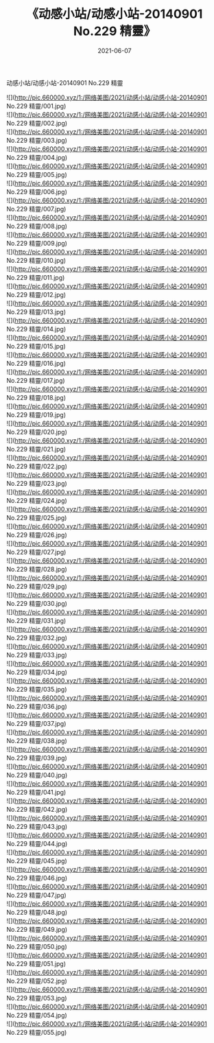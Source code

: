 ﻿---
layout: post
title:  《动感小站/动感小站-20140901 No.229 精靈》
date:   2021-06-07
img: http://pic.660000.xyz/1:/网络美图/2021/动感小站/动感小站-20140901 No.229 精靈/000.jpg
categories: [美女, 清纯, 唯美]
---

动感小站/动感小站-20140901 No.229 精靈

 ![](http://pic.660000.xyz/1:/网络美图/2021/动感小站/动感小站-20140901 No.229 精靈/001.jpg) <br>![](http://pic.660000.xyz/1:/网络美图/2021/动感小站/动感小站-20140901 No.229 精靈/002.jpg) <br>![](http://pic.660000.xyz/1:/网络美图/2021/动感小站/动感小站-20140901 No.229 精靈/003.jpg) <br>![](http://pic.660000.xyz/1:/网络美图/2021/动感小站/动感小站-20140901 No.229 精靈/004.jpg) <br>![](http://pic.660000.xyz/1:/网络美图/2021/动感小站/动感小站-20140901 No.229 精靈/005.jpg) <br>![](http://pic.660000.xyz/1:/网络美图/2021/动感小站/动感小站-20140901 No.229 精靈/006.jpg) <br>![](http://pic.660000.xyz/1:/网络美图/2021/动感小站/动感小站-20140901 No.229 精靈/007.jpg) <br>![](http://pic.660000.xyz/1:/网络美图/2021/动感小站/动感小站-20140901 No.229 精靈/008.jpg) <br>![](http://pic.660000.xyz/1:/网络美图/2021/动感小站/动感小站-20140901 No.229 精靈/009.jpg) <br>![](http://pic.660000.xyz/1:/网络美图/2021/动感小站/动感小站-20140901 No.229 精靈/010.jpg) <br>![](http://pic.660000.xyz/1:/网络美图/2021/动感小站/动感小站-20140901 No.229 精靈/011.jpg) <br>![](http://pic.660000.xyz/1:/网络美图/2021/动感小站/动感小站-20140901 No.229 精靈/012.jpg) <br>![](http://pic.660000.xyz/1:/网络美图/2021/动感小站/动感小站-20140901 No.229 精靈/013.jpg) <br>![](http://pic.660000.xyz/1:/网络美图/2021/动感小站/动感小站-20140901 No.229 精靈/014.jpg) <br>![](http://pic.660000.xyz/1:/网络美图/2021/动感小站/动感小站-20140901 No.229 精靈/015.jpg) <br>![](http://pic.660000.xyz/1:/网络美图/2021/动感小站/动感小站-20140901 No.229 精靈/016.jpg) <br>![](http://pic.660000.xyz/1:/网络美图/2021/动感小站/动感小站-20140901 No.229 精靈/017.jpg) <br>![](http://pic.660000.xyz/1:/网络美图/2021/动感小站/动感小站-20140901 No.229 精靈/018.jpg) <br>![](http://pic.660000.xyz/1:/网络美图/2021/动感小站/动感小站-20140901 No.229 精靈/019.jpg) <br>![](http://pic.660000.xyz/1:/网络美图/2021/动感小站/动感小站-20140901 No.229 精靈/020.jpg) <br>![](http://pic.660000.xyz/1:/网络美图/2021/动感小站/动感小站-20140901 No.229 精靈/021.jpg) <br>![](http://pic.660000.xyz/1:/网络美图/2021/动感小站/动感小站-20140901 No.229 精靈/022.jpg) <br>![](http://pic.660000.xyz/1:/网络美图/2021/动感小站/动感小站-20140901 No.229 精靈/023.jpg) <br>![](http://pic.660000.xyz/1:/网络美图/2021/动感小站/动感小站-20140901 No.229 精靈/024.jpg) <br>![](http://pic.660000.xyz/1:/网络美图/2021/动感小站/动感小站-20140901 No.229 精靈/025.jpg) <br>![](http://pic.660000.xyz/1:/网络美图/2021/动感小站/动感小站-20140901 No.229 精靈/026.jpg) <br>![](http://pic.660000.xyz/1:/网络美图/2021/动感小站/动感小站-20140901 No.229 精靈/027.jpg) <br>![](http://pic.660000.xyz/1:/网络美图/2021/动感小站/动感小站-20140901 No.229 精靈/028.jpg) <br>![](http://pic.660000.xyz/1:/网络美图/2021/动感小站/动感小站-20140901 No.229 精靈/029.jpg) <br>![](http://pic.660000.xyz/1:/网络美图/2021/动感小站/动感小站-20140901 No.229 精靈/030.jpg) <br>![](http://pic.660000.xyz/1:/网络美图/2021/动感小站/动感小站-20140901 No.229 精靈/031.jpg) <br>![](http://pic.660000.xyz/1:/网络美图/2021/动感小站/动感小站-20140901 No.229 精靈/032.jpg) <br>![](http://pic.660000.xyz/1:/网络美图/2021/动感小站/动感小站-20140901 No.229 精靈/033.jpg) <br>![](http://pic.660000.xyz/1:/网络美图/2021/动感小站/动感小站-20140901 No.229 精靈/034.jpg) <br>![](http://pic.660000.xyz/1:/网络美图/2021/动感小站/动感小站-20140901 No.229 精靈/035.jpg) <br>![](http://pic.660000.xyz/1:/网络美图/2021/动感小站/动感小站-20140901 No.229 精靈/036.jpg) <br>![](http://pic.660000.xyz/1:/网络美图/2021/动感小站/动感小站-20140901 No.229 精靈/037.jpg) <br>![](http://pic.660000.xyz/1:/网络美图/2021/动感小站/动感小站-20140901 No.229 精靈/038.jpg) <br>![](http://pic.660000.xyz/1:/网络美图/2021/动感小站/动感小站-20140901 No.229 精靈/039.jpg) <br>![](http://pic.660000.xyz/1:/网络美图/2021/动感小站/动感小站-20140901 No.229 精靈/040.jpg) <br>![](http://pic.660000.xyz/1:/网络美图/2021/动感小站/动感小站-20140901 No.229 精靈/041.jpg) <br>![](http://pic.660000.xyz/1:/网络美图/2021/动感小站/动感小站-20140901 No.229 精靈/042.jpg) <br>![](http://pic.660000.xyz/1:/网络美图/2021/动感小站/动感小站-20140901 No.229 精靈/043.jpg) <br>![](http://pic.660000.xyz/1:/网络美图/2021/动感小站/动感小站-20140901 No.229 精靈/044.jpg) <br>![](http://pic.660000.xyz/1:/网络美图/2021/动感小站/动感小站-20140901 No.229 精靈/045.jpg) <br>![](http://pic.660000.xyz/1:/网络美图/2021/动感小站/动感小站-20140901 No.229 精靈/046.jpg) <br>![](http://pic.660000.xyz/1:/网络美图/2021/动感小站/动感小站-20140901 No.229 精靈/047.jpg) <br>![](http://pic.660000.xyz/1:/网络美图/2021/动感小站/动感小站-20140901 No.229 精靈/048.jpg) <br>![](http://pic.660000.xyz/1:/网络美图/2021/动感小站/动感小站-20140901 No.229 精靈/049.jpg) <br>![](http://pic.660000.xyz/1:/网络美图/2021/动感小站/动感小站-20140901 No.229 精靈/050.jpg) <br>![](http://pic.660000.xyz/1:/网络美图/2021/动感小站/动感小站-20140901 No.229 精靈/051.jpg) <br>![](http://pic.660000.xyz/1:/网络美图/2021/动感小站/动感小站-20140901 No.229 精靈/052.jpg) <br>![](http://pic.660000.xyz/1:/网络美图/2021/动感小站/动感小站-20140901 No.229 精靈/053.jpg) <br>![](http://pic.660000.xyz/1:/网络美图/2021/动感小站/动感小站-20140901 No.229 精靈/054.jpg) <br>![](http://pic.660000.xyz/1:/网络美图/2021/动感小站/动感小站-20140901 No.229 精靈/055.jpg) <br>